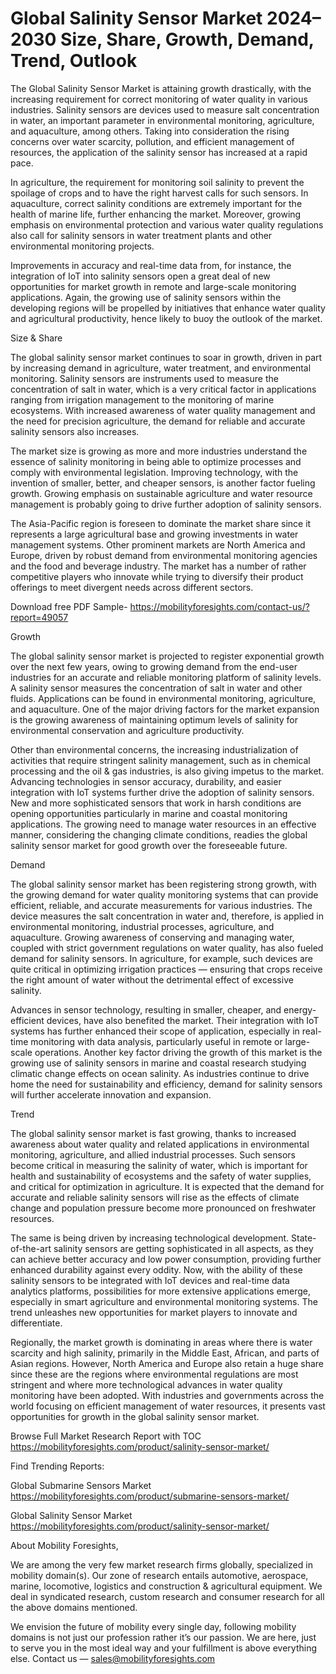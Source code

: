 # Global Salinity Sensor Market 2024–2030 Size, Share, Growth, Demand, Trend, Outlook
The Global Salinity Sensor Market is attaining growth drastically, with the increasing requirement for correct monitoring of water quality in various industries. Salinity sensors are devices used to measure salt concentration in water, an important parameter in environmental monitoring, agriculture, and aquaculture, among others. Taking into consideration the rising concerns over water scarcity, pollution, and efficient management of resources, the application of the salinity sensor has increased at a rapid pace.

In agriculture, the requirement for monitoring soil salinity to prevent the spoilage of crops and to have the right harvest calls for such sensors. In aquaculture, correct salinity conditions are extremely important for the health of marine life, further enhancing the market. Moreover, growing emphasis on environmental protection and various water quality regulations also call for salinity sensors in water treatment plants and other environmental monitoring projects.

Improvements in accuracy and real-time data from, for instance, the integration of IoT into salinity sensors open a great deal of new opportunities for market growth in remote and large-scale monitoring applications. Again, the growing use of salinity sensors within the developing regions will be propelled by initiatives that enhance water quality and agricultural productivity, hence likely to buoy the outlook of the market.

Size & Share

The global salinity sensor market continues to soar in growth, driven in part by increasing demand in agriculture, water treatment, and environmental monitoring. Salinity sensors are instruments used to measure the concentration of salt in water, which is a very critical factor in applications ranging from irrigation management to the monitoring of marine ecosystems. With increased awareness of water quality management and the need for precision agriculture, the demand for reliable and accurate salinity sensors also increases.

The market size is growing as more and more industries understand the essence of salinity monitoring in being able to optimize processes and comply with environmental legislation. Improving technology, with the invention of smaller, better, and cheaper sensors, is another factor fueling growth. Growing emphasis on sustainable agriculture and water resource management is probably going to drive further adoption of salinity sensors.

The Asia-Pacific region is foreseen to dominate the market share since it represents a large agricultural base and growing investments in water management systems. Other prominent markets are North America and Europe, driven by robust demand from environmental monitoring agencies and the food and beverage industry. The market has a number of rather competitive players who innovate while trying to diversify their product offerings to meet divergent needs across different sectors.

Download free PDF Sample- https://mobilityforesights.com/contact-us/?report=49057

Growth

The global salinity sensor market is projected to register exponential growth over the next few years, owing to growing demand from the end-user industries for an accurate and reliable monitoring platform of salinity levels. A salinity sensor measures the concentration of salt in water and other fluids. Applications can be found in environmental monitoring, agriculture, and aquaculture. One of the major driving factors for the market expansion is the growing awareness of maintaining optimum levels of salinity for environmental conservation and agriculture productivity.

Other than environmental concerns, the increasing industrialization of activities that require stringent salinity management, such as in chemical processing and the oil & gas industries, is also giving impetus to the market. Advancing technologies in sensor accuracy, durability, and easier integration with IoT systems further drive the adoption of salinity sensors. New and more sophisticated sensors that work in harsh conditions are opening opportunities particularly in marine and coastal monitoring applications. The growing need to manage water resources in an effective manner, considering the changing climate conditions, readies the global salinity sensor market for good growth over the foreseeable future.

Demand

The global salinity sensor market has been registering strong growth, with the growing demand for water quality monitoring systems that can provide efficient, reliable, and accurate measurements for various industries. The device measures the salt concentration in water and, therefore, is applied in environmental monitoring, industrial processes, agriculture, and aquaculture. Growing awareness of conserving and managing water, coupled with strict government regulations on water quality, has also fueled demand for salinity sensors. In agriculture, for example, such devices are quite critical in optimizing irrigation practices — ensuring that crops receive the right amount of water without the detrimental effect of excessive salinity.

Advances in sensor technology, resulting in smaller, cheaper, and energy-efficient devices, have also benefited the market. Their integration with IoT systems has further enhanced their scope of application, especially in real-time monitoring with data analysis, particularly useful in remote or large-scale operations. Another key factor driving the growth of this market is the growing use of salinity sensors in marine and coastal research studying climatic change effects on ocean salinity. As industries continue to drive home the need for sustainability and efficiency, demand for salinity sensors will further accelerate innovation and expansion.

Trend

The global salinity sensor market is fast growing, thanks to increased awareness about water quality and related applications in environmental monitoring, agriculture, and allied industrial processes. Such sensors become critical in measuring the salinity of water, which is important for health and sustainability of ecosystems and the safety of water supplies, and critical for optimization in agriculture. It is expected that the demand for accurate and reliable salinity sensors will rise as the effects of climate change and population pressure become more pronounced on freshwater resources.

The same is being driven by increasing technological development. State-of-the-art salinity sensors are getting sophisticated in all aspects, as they can achieve better accuracy and low power consumption, providing further enhanced durability against every oddity. Now, with the ability of these salinity sensors to be integrated with IoT devices and real-time data analytics platforms, possibilities for more extensive applications emerge, especially in smart agriculture and environmental monitoring systems. The trend unleashes new opportunities for market players to innovate and differentiate.

Regionally, the market growth is dominating in areas where there is water scarcity and high salinity, primarily in the Middle East, African, and parts of Asian regions. However, North America and Europe also retain a huge share since these are the regions where environmental regulations are most stringent and where more technological advances in water quality monitoring have been adopted. With industries and governments across the world focusing on efficient management of water resources, it presents vast opportunities for growth in the global salinity sensor market.

Browse Full Market Research Report with TOC https://mobilityforesights.com/product/salinity-sensor-market/

Find Trending Reports:

Global Submarine Sensors Market https://mobilityforesights.com/product/submarine-sensors-market/

Global Salinity Sensor Market https://mobilityforesights.com/product/salinity-sensor-market/

About Mobility Foresights,

We are among the very few market research firms globally, specialized in mobility domain(s). Our zone of research entails automotive, aerospace, marine, locomotive, logistics and construction & agricultural equipment. We deal in syndicated research, custom research and consumer research for all the above domains mentioned.

We envision the future of mobility every single day, following mobility domains is not just our profession rather it’s our passion. We are here, just to serve you in the most ideal way and your fulfillment is above everything else. Contact us — sales@mobilityforesights.com
